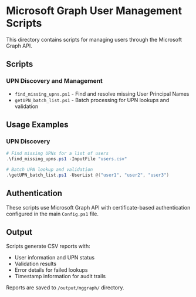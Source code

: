 # Microsoft Graph User Management Scripts

This directory contains scripts for managing users through the Microsoft Graph API.

## Scripts

### UPN Discovery and Management
- `find_missing_upns.ps1` - Find and resolve missing User Principal Names
- `getUPN_batch_list.ps1` - Batch processing for UPN lookups and validation

## Usage Examples

### UPN Discovery
```powershell
# Find missing UPNs for a list of users
.\find_missing_upns.ps1 -InputFile "users.csv"

# Batch UPN lookup and validation
.\getUPN_batch_list.ps1 -UserList @("user1", "user2", "user3")
```

## Authentication

These scripts use Microsoft Graph API with certificate-based authentication configured in the main `Config.ps1` file.

## Output

Scripts generate CSV reports with:
- User information and UPN status
- Validation results
- Error details for failed lookups
- Timestamp information for audit trails

Reports are saved to `/output/mggraph/` directory.
